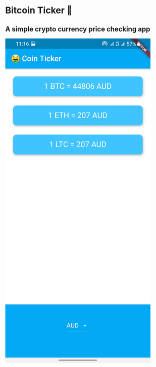 # Bitcoin Ticker 🤑

## A simple crypto currency price checking app


![screenshot](https://github.com/Adamteh/bitcoin_ticker/blob/main/images/Screenshot_20210609-111626.jpg)